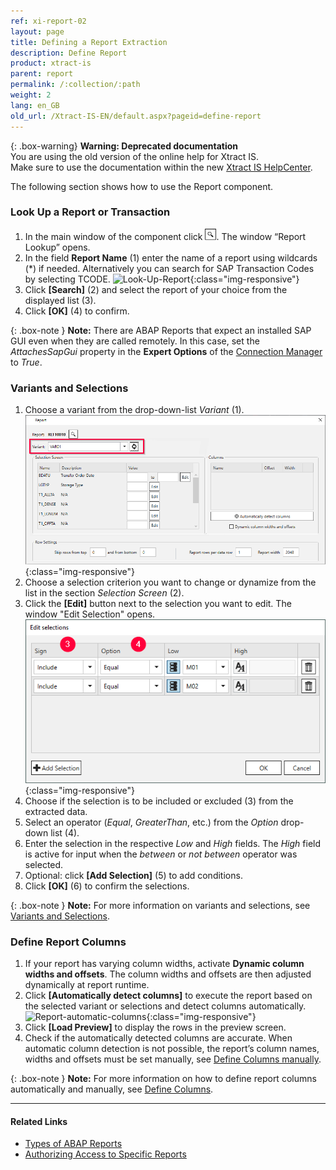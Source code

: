 ```yaml
---
ref: xi-report-02
layout: page
title: Defining a Report Extraction
description: Define Report
product: xtract-is
parent: report
permalink: /:collection/:path
weight: 2
lang: en_GB
old_url: /Xtract-IS-EN/default.aspx?pageid=define-report
---
```


{: .box-warning}
**Warning: Deprecated documentation** <br>
You are using the old version of the online help for Xtract IS.<br>
Make sure to use the documentation within the new [Xtract IS HelpCenter](https://helpcenter.theobald-software.com/xtract-is/documentation/introduction/).

The following section shows how to use the Report component.


### Look Up a Report or Transaction
1. In the main window of the component click ![magnifying-glass](/img/content/icons/magnifying-glass.png). The window “Report Lookup” opens.
2. In the field **Report Name** (1) enter the name of a report using wildcards (*) if needed. Alternatively you can search for SAP Transaction Codes by selecting TCODE.
![Look-Up-Report](/img/content/Look-Up-Report.png){:class="img-responsive"}
3. Click **[Search]** (2) and select the report of your choice from the displayed list (3).
4. Click **[OK]** (4) to confirm.

{: .box-note }
**Note:** There are ABAP Reports that expect an installed SAP GUI even when they are called remotely.
In this case, set the *AttachesSapGui* property in the **Expert Options** of the [Connection Manager](../sap-connection/the-connection-manager) to *True*.

### Variants and Selections

1. Choose a variant from the drop-down-list *Variant* (1). <br>
![Report-Variants-Section](/img/content/Report-Variants-Selection.png){:class="img-responsive"}
2. Choose a selection criterion you want to change or dynamize from the list in the section *Selection Screen* (2).
3. Click the **[Edit]** button next to the selection you want to edit. The window "Edit Selection" opens.
![Report-Edit-Selections](/img/content/Report-Edit-Selections.png){:class="img-responsive"}
4. Choose if the selection is to be included or excluded (3) from the extracted data.
5. Select an operator (*Equal*, *GreaterThan*, etc.) from the *Option* drop-down list (4). 
6. Enter the selection in the respective *Low* and *High* fields. The *High* field is active for input when the *between* or *not between* operator was selected.
7. Optional: click **[Add Selection]** (5) to add conditions.
8. Click **[OK]** (6) to confirm the selections.

{: .box-note }
**Note:** For more information on variants and selections, see [Variants and Selections](./variants-and-selections).

### Define Report Columns

1. If your report has varying column widths, activate **Dynamic column widths and offsets**.
The column widths and offsets are then adjusted dynamically at report runtime. 
2. Click **[Automatically detect columns]** to execute the report based on the selected variant or selections and detect columns automatically.<br>
![Report-automatic-columns](/img/content/Report_new_automatic_columns.png){:class="img-responsive"}
3. Click **[Load Preview]** to display the rows in the preview screen.
4. Check if the automatically detected columns are accurate. When automatic column detection is not possible, the report’s column names, widths and offsets must be set manually, see [Define Columns manually](./report-columns-define#define-columns-manually).

{: .box-note }
**Note:** For more information on how to define report columns automatically and manually, see [Define Columns](./report-columns-define).

****
#### Related Links
- [Types of ABAP Reports](https://wiki.scn.sap.com/wiki/display/ABAP/Types+of+Reports)
- [Authorizing Access to Specific Reports](https://kb.theobald-software.com/sap/authorizing-access-to-specific-reports)
